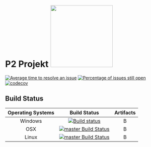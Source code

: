 
# P2 Projekt <img src="https://s3.eu-west-2.amazonaws.com/sembrik/SW2/Project/omegalul.png" width="200" height="200"></img>

[![Average time to resolve an issue](http://isitmaintained.com/badge/resolution/a307b/P2-Projekt.svg)](https://isitmaintained.com/project/a307b/P2-Projekt "Average time to resolve an issue") [![Percentage of issues still open](http://isitmaintained.com/badge/open/a307b/P2-Projekt.svg)](https://isitmaintained.com/project/a307b/P2-Projekt "Percentage of issues still open")[![codecov](https://codecov.io/gh/a307b/P2-Projekt/branch/master/graph/badge.svg)](https://codecov.io/gh/a307b/P2-Projekt)

## Build Status

Operating Systems | Build Status | Artifacts
:------------: | :------------: | :------------:
Windows | [![Build status](https://ci.appveyor.com/api/projects/status/rxggy0e14cr85870?svg=true)](https://ci.appveyor.com/project/sentoa/p2-projekt/branch/master) | B
OSX | [![master Build Status](https://travis-ci.org/a307b/P2-Projekt.svg?branch=master)](https://travis-ci.org/a307b/P2-Projekt) | B
Linux | [![master Build Status](https://travis-ci.org/a307b/P2-Projekt.svg?branch=master)](https://travis-ci.org/a307b/P2-Projekt) | B


